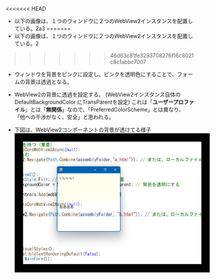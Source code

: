 <<<<<<< HEAD
- 以下の画像は、１つのウィンドウに２つのWebView2インスタンスを配置している。2a3
=======
- 以下の画像は、１つのウィンドウに２つのWebView2インスタンスを配置している。2
>>>>>>> 46d63c81fe3293708276f16c8021c8c1abbc7007

- ウィンドウを背景をピンクに設定し、ピンクを透明色にすることで、フォームの背景は透過となる。

- WebView2の背景に透過を設定する。  (WebView2インスタンス自体の DefaultBackgroundColor にTransParentを設定)
  これは「**ユーザープロファイル**」とは「**無関係**」なので、「PreferredColorScheme」とは異なり、  
  「他への干渉がなく、安全」と思われる。

- 下図は、WebView2コンポーネントの背景が透けてる様子  
  <img src="./image.png" style="border:20px solid #000000;">
  

